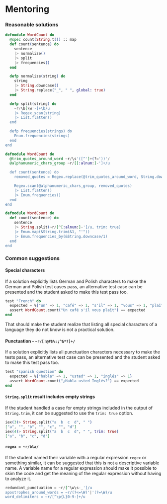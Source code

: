 # Mentoring

### Reasonable solutions

```elixir
defmodule WordCount do
  @spec count(String.t()) :: map
  def count(sentence) do
    sentence
    |> normalize()
    |> split
    |> frequencies()
  end

  defp normalize(string) do
    string
    |> String.downcase()
    |> String.replace("_", " ", global: true)
  end

  defp split(string) do
    ~r/\b[\w'-]+\b/u
    |> Regex.scan(string)
    |> List.flatten()
  end

  defp frequencies(strings) do
    Enum.frequencies(strings)
  end
end
```

```elixir
defmodule WordCount do
  @trim_quotes_around_word ~r/\s'([^']+(?='))'/
  @alphanumeric_chars_group ~r/[[:alnum:]-']+/u

  def count(sentence) do
    removed_quotes = Regex.replace(@trim_quotes_around_word, String.downcase("\s" <> sentence), "\s\\g{1}")

    Regex.scan(@alphanumeric_chars_group, removed_quotes)
    |> List.flatten()
    |> Enum.frequencies()
  end
end
```

```elixir
defmodule WordCount do
  def count(sentence) do
    sentence
    |> String.split(~r/[^[:alnum:]-']/u, trim: true)
    |> Enum.map(&String.trim(&1, "'"))
    |> Enum.frequencies_by(&String.downcase/1)
  end
end
```

### Common suggestions

#### Special characters

If a solution explicitly lists German and Polish characters to make the German and Polish test cases pass,
an alternative test case can be presented and the student asked to make this test pass too.

```elixir
test "French" do
  expected = %{"un" => 1, "café" => 1, "s'il" => 1, "vous" => 1, "plaît" => 1}
  assert WordCount.count("Un café s'il vous plaît") == expected
end
```

That should make the student realize that listing all special characters of a language they do not know
is not a practical solution.

#### Punctuation - `~r/[!@#$%:;^&*?]+/`

If a solution explicitly lists all punctuation characters necessary to make the tests pass,
an alternative test case can be presented and the student asked to make this test pass too.

```elixir
test "spanish question" do
  expected = %{"habla" => 1, "usted" => 1, "inglés" => 1}
  assert WordCount.count("¿Habla usted Inglés?") == expected
end
```

#### `String.split` result includes empty strings

If the student handled a case for empty strings included in the output of `String.trim`,
it can be suggested to use the `trim: true` option.
```elixir
iex(3)> String.split("a  b  c  d", " ")
["a", "", "b", "", "c", "", "d"]
iex(4)> String.split("a  b  c  d", " ", trim: true)
["a", "b", "c", "d"]
```

#### `regex = ~r/bla/`

If the student named their variable with a regular expression `regex` or something similar,
it can be suggested that this is not a descriptive variable name.
A variable name for a regular expression should  make it possible to skim the code
and get the meaning of the regular expression without having to analyze it.

```elixir
redundant_punctuation = ~r/[^\w\s-_']/u
apostrophes_around_words = ~r/(?<=\W)'|'(?=\W)/u
word_delimiters = ~r/[^\p{L}0-9-]+/u
```
